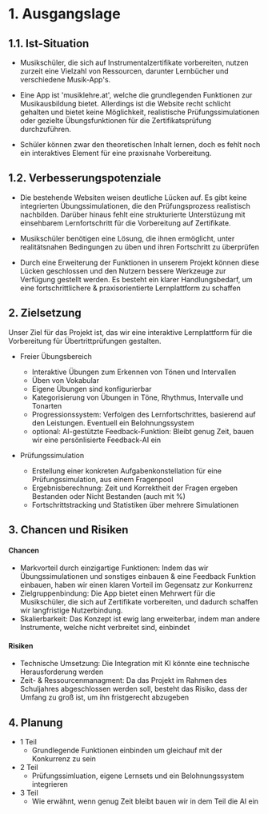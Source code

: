 # 1. Ausgangslage

## 1.1. Ist-Situation
+ Musikschüler, die sich auf Instrumentalzertifikate vorbereiten, nutzen zurzeit eine Vielzahl von Ressourcen, darunter Lernbücher und verschiedene Musik-App's. 

+ Eine App ist 'musiklehre.at', welche die grundlegenden Funktionen zur Musikausbildung bietet. Allerdings ist die Website recht schlicht gehalten und bietet keine Möglichkeit, realistische Prüfungssimulationen oder gezielte Übungsfunktionen für die Zertifikatsprüfung durchzuführen. 

+ Schüler können zwar den theoretischen Inhalt lernen, doch es fehlt noch ein interaktives Element für eine praxisnahe Vorbereitung.

## 1.2. Verbesserungspotenziale

+ Die bestehende Websiten weisen deutliche Lücken auf. Es gibt keine integrierten Übungssimulationen, die den Prüfungsprozess realistisch nachbilden. Darüber hinaus fehlt eine strukturierte Unterstüzung mit einsehbarem Lernfortschritt für die Vorbereitung auf Zertifikate. 

+ Musikschüler benötigen eine Lösung, die ihnen ermöglicht, unter realitätsnahen Bedingungen zu üben und ihren Fortschritt zu überprüfen

+ Durch eine Erweiterung der Funktionen in unserem Projekt können diese Lücken geschlossen und den Nutzern bessere Werkzeuge zur Verfügung gestellt werden. Es besteht ein klarer Handlungsbedarf, um eine fortschrittlichere & praxisorientierte Lernplattform zu schaffen

## 2. Zielsetzung

Unser Ziel für das Projekt ist, das wir eine interaktive Lernplattform für die Vorbereitung für Übertrittprüfungen gestalten.

+ Freier Übungsbereich
    + Interaktive Übungen zum Erkennen von Tönen und Intervallen
    + Üben von Vokabular
    + Eigene Übungen sind konfigurierbar
    + Kategorisierung von Übungen in Töne, Rhythmus, Intervalle und Tonarten
    + Progressionssystem: Verfolgen des Lernfortschrittes, basierend auf den Leistungen. Eventuell ein Belohnungssystem
    + optional: AI-gestützte Feedback-Funktion: Bleibt genug Zeit, bauen wir eine persönlisierte Feedback-AI ein 
     
+ Prüfungssimulation
    + Erstellung einer konkreten Aufgabenkonstellation für eine Prüfungssimulation, aus einem Fragenpool
    + Ergebnisberechnung: Zeit und Korrektheit der Fragen ergeben Bestanden oder Nicht Bestanden (auch mit %)
    + Fortschrittstracking und Statistiken über mehrere Simulationen

## 3. Chancen und Risiken

#### Chancen
+ Markvorteil durch einzigartige Funktionen: Indem das wir Übungssimulationen und sonstiges einbauen & eine Feedback Funktion einbauen, haben wir einen klaren Vorteil im Gegensatz zur Konkurrenz
+ Zielgruppenbindung: Die App bietet einen Mehrwert für die Musikschüler, die sich auf Zertifikate vorbereiten, und dadurch schaffen wir langfristige Nutzerbindung.
+ Skalierbarkeit: Das Konzept ist ewig lang erweiterbar, indem man andere Instrumente, welche nicht verbreitet sind, einbindet

#### Risiken
+ Technische Umsetzung: Die Integration mit KI könnte eine technische Herausforderung werden
+ Zeit- & Ressourcenmanagment: Da das Projekt im Rahmen des Schuljahres abgeschlossen werden soll, besteht das Risiko, dass der Umfang zu groß ist, um ihn fristgerecht abzugeben

## 4. Planung
+ 1 Teil 
    + Grundlegende Funktionen einbinden um gleichauf mit der Konkurrenz zu sein
+ 2 Teil
    + Prüfungssimluation, eigene Lernsets und ein Belohnungssystem integrieren
+ 3 Teil
    + Wie erwähnt, wenn genug Zeit bleibt bauen wir in dem Teil die AI ein

